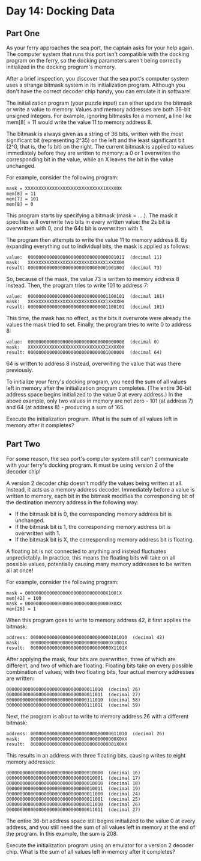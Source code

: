 # Day 14: Docking Data

## Part One

As your ferry approaches the sea port, the captain asks for your help again.
The computer system that runs this port isn't compatible with the docking
program on the ferry, so the docking parameters aren't being correctly
initialized in the docking program's memory.

After a brief inspection, you discover that the sea port's computer system uses
a strange bitmask system in its initialization program. Although you don't have
the correct decoder chip handy, you can emulate it in software!

The initialization program (your puzzle input) can either update the bitmask or
write a value to memory. Values and memory addresses are both 36-bit unsigned
integers. For example, ignoring bitmasks for a moment, a line like mem[8] = 11
would write the value 11 to memory address 8.

The bitmask is always given as a string of 36 bits, written with the most
significant bit (representing 2^35) on the left and the least significant bit
(2^0, that is, the 1s bit) on the right. The current bitmask is applied to
values immediately before they are written to memory: a 0 or 1 overwrites the
corresponding bit in the value, while an X leaves the bit in the value
unchanged.

For example, consider the following program:

    mask = XXXXXXXXXXXXXXXXXXXXXXXXXXXXX1XXXX0X
    mem[8] = 11
    mem[7] = 101
    mem[8] = 0

This program starts by specifying a bitmask (mask = ....). The mask it
specifies will overwrite two bits in every written value: the 2s bit is
overwritten with 0, and the 64s bit is overwritten with 1.

The program then attempts to write the value 11 to memory address 8. By
expanding everything out to individual bits, the mask is applied as follows:

    value:  000000000000000000000000000000001011  (decimal 11)
    mask:   XXXXXXXXXXXXXXXXXXXXXXXXXXXXX1XXXX0X
    result: 000000000000000000000000000001001001  (decimal 73)

So, because of the mask, the value 73 is written to memory address 8 instead.
Then, the program tries to write 101 to address 7:

    value:  000000000000000000000000000001100101  (decimal 101)
    mask:   XXXXXXXXXXXXXXXXXXXXXXXXXXXXX1XXXX0X
    result: 000000000000000000000000000001100101  (decimal 101)

This time, the mask has no effect, as the bits it overwrote were already the
values the mask tried to set. Finally, the program tries to write 0 to address
8:

    value:  000000000000000000000000000000000000  (decimal 0)
    mask:   XXXXXXXXXXXXXXXXXXXXXXXXXXXXX1XXXX0X
    result: 000000000000000000000000000001000000  (decimal 64)

64 is written to address 8 instead, overwriting the value that was there
previously.

To initialize your ferry's docking program, you need the sum of all values left
in memory after the initialization program completes. (The entire 36-bit
address space begins initialized to the value 0 at every address.) In the above
example, only two values in memory are not zero - 101 (at address 7) and 64 (at
address 8) - producing a sum of 165.

Execute the initialization program. What is the sum of all values left in
memory after it completes?

## Part Two

For some reason, the sea port's computer system still can't communicate with
your ferry's docking program. It must be using version 2 of the decoder chip!

A version 2 decoder chip doesn't modify the values being written at all.
Instead, it acts as a memory address decoder. Immediately before a value is
written to memory, each bit in the bitmask modifies the corresponding bit of
the destination memory address in the following way:

* If the bitmask bit is 0, the corresponding memory address bit is unchanged.
* If the bitmask bit is 1, the corresponding memory address bit is overwritten with 1.
* If the bitmask bit is X, the corresponding memory address bit is floating.

A floating bit is not connected to anything and instead fluctuates
unpredictably. In practice, this means the floating bits will take on all
possible values, potentially causing many memory addresses to be written all at
once!

For example, consider the following program:

    mask = 000000000000000000000000000000X1001X
    mem[42] = 100
    mask = 00000000000000000000000000000000X0XX
    mem[26] = 1

When this program goes to write to memory address 42, it first applies the
bitmask:

    address: 000000000000000000000000000000101010  (decimal 42)
    mask:    000000000000000000000000000000X1001X
    result:  000000000000000000000000000000X1101X

After applying the mask, four bits are overwritten, three of which are
different, and two of which are floating. Floating bits take on every possible
combination of values; with two floating bits, four actual memory addresses are
written:

    000000000000000000000000000000011010  (decimal 26)
    000000000000000000000000000000011011  (decimal 27)
    000000000000000000000000000000111010  (decimal 58)
    000000000000000000000000000000111011  (decimal 59)

Next, the program is about to write to memory address 26 with a different
bitmask:

    address: 000000000000000000000000000000011010  (decimal 26)
    mask:    00000000000000000000000000000000X0XX
    result:  00000000000000000000000000000001X0XX

This results in an address with three floating bits, causing writes to eight
memory addresses:

    000000000000000000000000000000010000  (decimal 16)
    000000000000000000000000000000010001  (decimal 17)
    000000000000000000000000000000010010  (decimal 18)
    000000000000000000000000000000010011  (decimal 19)
    000000000000000000000000000000011000  (decimal 24)
    000000000000000000000000000000011001  (decimal 25)
    000000000000000000000000000000011010  (decimal 26)
    000000000000000000000000000000011011  (decimal 27)

The entire 36-bit address space still begins initialized to the value 0 at
every address, and you still need the sum of all values left in memory at the
end of the program. In this example, the sum is 208.

Execute the initialization program using an emulator for a version 2 decoder
chip. What is the sum of all values left in memory after it completes?
